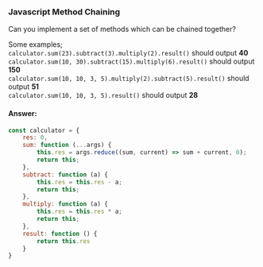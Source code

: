 ### Javascript Method Chaining

Can you implement a set of methods which can be chained together?

Some examples;<br/>`calculator.sum(23).subtract(3).multiply(2).result()` should output **40**<br/>`calculator.sum(10, 30).subtract(15).multiply(6).result()` should output **150**<br/>`calculator.sum(10, 10, 3, 5).multiply(2).subtract(5).result()` should output **51**</br>`calculator.sum(10, 10, 3, 5).result()` should output **28**
#### Answer:

```javascript
const calculator = {
    res: 0,
    sum: function (...args) {
        this.res = args.reduce((sum, current) => sum + current, 0);
        return this;
    },
    subtract: function (a) {
        this.res = this.res - a;
        return this;
    },
    multiply: function (a) {
        this.res = this.res * a;
        return this;
    },
    result: function () {
        return this.res
    }
}
```
